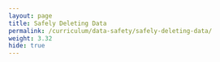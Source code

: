 ```yaml
---
layout: page
title: Safely Deleting Data
permalink: /curriculum/data-safety/safely-deleting-data/
weight: 3.32
hide: true
---
```

